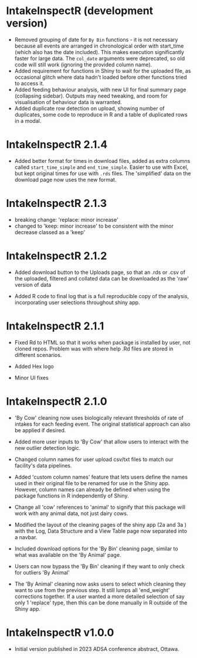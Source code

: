 # IntakeInspectR (development version)

* Removed grouping of date for `By Bin` functions - it is not necessary because all events are arranged in chronological order with start_time (which also has the date included). This makes execution significantly faster for large data. The `col_date` arguments were deprecated, so old code will still work (ignoring the provided column name).
* Added requirement for functions in Shiny to wait for the uploaded file, as occasional glitch where data hadn't loaded before other functions tried to access it.
* Added feeding behaviour analysis, with new UI for final summary page (collapsing sidebar). Outputs may need tweaking, and room for visualisation of behaviour data is warranted. 
* Added duplicate row detection on upload, showing number of duplicates, some code to reproduce in R and a table of duplicated rows in a modal. 

# IntakeInspectR 2.1.4

* Added better format for times in download files, added as extra columns called `start_time_simple` and `end_time_simple`. Easier to use with Excel, but kept original times for use with `.rds` files. The 'simplified' data on the download page now uses the new format. 

# IntakeInspectR 2.1.3

* breaking change: 'replace: minor increase' 
* changed to 'keep: minor increase' to be consistent with the minor decrease classed as a 'keep'


# IntakeInspectR 2.1.2

* Added download button to the Uploads page, so that an .rds or .csv of the uploaded, filtered and collated data can be downloaded as the 'raw' version of data

* Added R code to final log that is a full reproducible copy of the analysis, incorporating user selections throughout shiny app.



# IntakeInspectR 2.1.1

* Fixed Rd to HTML so that it works when package is installed by user, not cloned repos. Problem was with where help .Rd files are stored in different scenarios.

* Added Hex logo

* Minor UI fixes

# IntakeInspectR 2.1.0

* 'By Cow' cleaning now uses biologically relevant thresholds of rate of intakes for each feeding event. The original statistical approach can also be applied if desired.

* Added more user inputs to 'By Cow' that allow users to interact with the new outlier detection logic.

* Changed column names for user upload csv/txt files to match our facility's data pipelines.

* Added 'custom column names' feature that lets users define the names used in their original file to be renamed for use in the Shiny app. However, column names can already be defined when using the package functions in R independently of Shiny.

* Change all 'cow' references to 'animal' to signify that this package will work with any animal data, not just dairy cows.

* Modified the layout of the cleaning pages of the shiny app (2a and 3a ) with the Log, Data Structure and a View Table page now separated into a navbar.

* Included download options for the 'By Bin' cleaning page, similar to what was available on the 'By Animal' page.

* Users can now bypass the 'By Bin' cleaning if they want to only check for outliers 'By Animal'

* The 'By Animal' cleaning now asks users to select which cleaning they want to use from the previous step. It still lumps all 'end_weight' corrections together. If a user wanted a more detailed selection of say only 1 'replace' type, then this can be done manually in R outside of the Shiny app.


# IntakeInspectR v1.0.0

* Initial version published in 2023 ADSA conference abstract, Ottawa.


